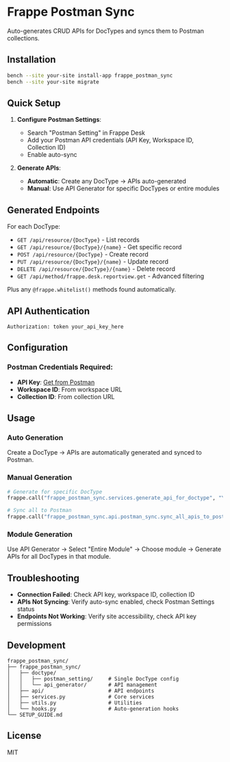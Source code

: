 # Frappe Postman Sync

Auto-generates CRUD APIs for DocTypes and syncs them to Postman collections.

## Installation

```bash
bench --site your-site install-app frappe_postman_sync
bench --site your-site migrate
```

## Quick Setup

1. **Configure Postman Settings**:
   - Search "Postman Setting" in Frappe Desk
   - Add your Postman API credentials (API Key, Workspace ID, Collection ID)
   - Enable auto-sync

2. **Generate APIs**:
   - **Automatic**: Create any DocType → APIs auto-generated
   - **Manual**: Use API Generator for specific DocTypes or entire modules

## Generated Endpoints

For each DocType:
- `GET /api/resource/{DocType}` - List records
- `GET /api/resource/{DocType}/{name}` - Get specific record
- `POST /api/resource/{DocType}` - Create record
- `PUT /api/resource/{DocType}/{name}` - Update record
- `DELETE /api/resource/{DocType}/{name}` - Delete record
- `GET /api/method/frappe.desk.reportview.get` - Advanced filtering

Plus any `@frappe.whitelist()` methods found automatically.

## API Authentication

```http
Authorization: token your_api_key_here
```

## Configuration

### Postman Credentials Required:
- **API Key**: [Get from Postman](https://web.postman.co/settings/me/api-keys)
- **Workspace ID**: From workspace URL
- **Collection ID**: From collection URL

## Usage

### Auto Generation
Create a DocType → APIs are automatically generated and synced to Postman.

### Manual Generation
```python
# Generate for specific DocType
frappe.call("frappe_postman_sync.services.generate_api_for_doctype", "Your DocType")

# Sync all to Postman
frappe.call("frappe_postman_sync.api.postman_sync.sync_all_apis_to_postman")
```

### Module Generation
Use API Generator → Select "Entire Module" → Choose module → Generate APIs for all DocTypes in that module.

## Troubleshooting

- **Connection Failed**: Check API key, workspace ID, collection ID
- **APIs Not Syncing**: Verify auto-sync enabled, check Postman Settings status
- **Endpoints Not Working**: Verify site accessibility, check API key permissions

## Development

```
frappe_postman_sync/
├── frappe_postman_sync/
│   ├── doctype/
│   │   ├── postman_setting/     # Single DocType config
│   │   └── api_generator/       # API management
│   ├── api/                     # API endpoints
│   ├── services.py              # Core services
│   ├── utils.py                 # Utilities
│   └── hooks.py                 # Auto-generation hooks
└── SETUP_GUIDE.md
```

## License

MIT
